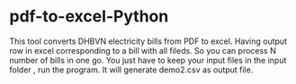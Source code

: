 # pdf-to-excel-Python
This tool converts DHBVN electricity bills from PDF to excel. Having output row in excel corresponding to a bill with all fileds. So you can process N number of bills in one go. You just have to keep your input files in the input folder , run the program. It will generate demo2.csv as output file.
